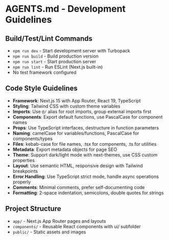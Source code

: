 # AGENTS.md - Development Guidelines

## Build/Test/Lint Commands
- `npm run dev` - Start development server with Turbopack
- `npm run build` - Build production version
- `npm run start` - Start production server
- `npm run lint` - Run ESLint (Next.js built-in)
- No test framework configured

## Code Style Guidelines
- **Framework**: Next.js 15 with App Router, React 19, TypeScript
- **Styling**: Tailwind CSS with custom theme variables
- **Imports**: Use `@/` alias for root imports, group external imports first
- **Components**: Export default functions, use PascalCase for component names
- **Props**: Use TypeScript interfaces, destructure in function parameters
- **Naming**: camelCase for variables/functions, PascalCase for components/types
- **Files**: kebab-case for file names, .tsx for components, .ts for utilities
- **Metadata**: Export metadata objects for page SEO
- **Theme**: Support dark/light mode with next-themes, use CSS custom properties
- **Layout**: Use semantic HTML, responsive design with Tailwind breakpoints
- **Error Handling**: Use TypeScript strict mode, handle async operations properly
- **Comments**: Minimal comments, prefer self-documenting code
- **Formatting**: 2-space indentation, semicolons, double quotes for strings

## Project Structure
- `app/` - Next.js App Router pages and layouts
- `components/` - Reusable React components with ui/ subfolder
- `public/` - Static assets and images